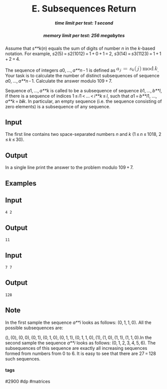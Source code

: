 <h1 style='text-align: center;'> E. Subsequences Return</h1>

<h5 style='text-align: center;'>time limit per test: 1 second</h5>
<h5 style='text-align: center;'>memory limit per test: 256 megabytes</h5>

Assume that *s**k*(*n*) equals the sum of digits of number *n* in the *k*-based notation. For example, *s*2(5) = *s*2(1012) = 1 + 0 + 1 = 2, *s*3(14) = *s*3(1123) = 1 + 1 + 2 = 4.

The sequence of integers *a*0, ..., *a**n* - 1 is defined as ![](images/3d69672a1eeecefd43ff353cc9755741cf4b9b57.png). Your task is to calculate the number of distinct subsequences of sequence *a*0, ..., *a**n* - 1. Calculate the answer modulo 109 + 7.

Sequence *a*1, ..., *a**k* is called to be a subsequence of sequence *b*1, ..., *b**l*, if there is a sequence of indices 1 ≤ *i*1 < ... < *i**k* ≤ *l*, such that *a*1 = *b**i*1, ..., *a**k* = *b**i**k*. In particular, an empty sequence (i.e. the sequence consisting of zero elements) is a subsequence of any sequence.

## Input

The first line contains two space-separated numbers *n* and *k* (1 ≤ *n* ≤ 1018, 2 ≤ *k* ≤ 30).

## Output

In a single line print the answer to the problem modulo 109 + 7.

## Examples

## Input


```
4 2  

```
## Output


```
11  

```
## Input


```
7 7  

```
## Output


```
128  

```
## Note

In the first sample the sequence *a**i* looks as follows: (0, 1, 1, 0). All the possible subsequences are: 

(), (0), (0, 0), (0, 1), (0, 1, 0), (0, 1, 1), (0, 1, 1, 0), (1), (1, 0), (1, 1), (1, 1, 0).In the second sample the sequence *a**i* looks as follows: (0, 1, 2, 3, 4, 5, 6). The subsequences of this sequence are exactly all increasing sequences formed from numbers from 0 to 6. It is easy to see that there are 27 = 128 such sequences.



#### tags 

#2900 #dp #matrices 
